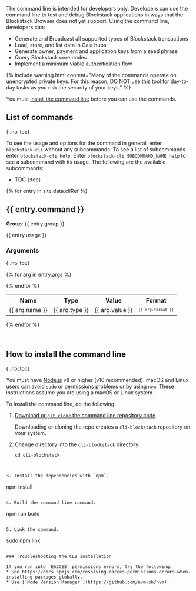 
The command line is intended for developers only. Developers can use the command
line to test and debug Blockstack applications in ways that the Blockstack
Browser does not yet support. Using the command line, developers can:

* Generate and Broadcast all supported types of Blockstack transactions
* Load, store, and list data in Gaia hubs
* Generate owner, payment and application keys from a seed phrase
* Query Blockstack core nodes
* Implement a minimum viable authentication flow

{% include warning.html content="Many of the commands operate on unencrypted
private keys. For this reason, DO NOT use this tool for day-to-day tasks as you
risk the security of your keys." %}

You must <a href="#installCommandLine">install the command line</a> before you
can use the commands. 

## List of commands
{:.no_toc}

To see the usage and options for the command in general, enter `blockstack-cli` without any subcommands. To see a list of subcommands enter `blockstack-cli help`. Enter `blockstack-cli SUBCOMMAND_NAME help` to see a subcommand with its usage. The following are the available subcommands:

* TOC
{:toc}


{% for entry in site.data.cliRef %}
## {{ entry.command }}

**Group**: {{ entry.group }}

{{ entry.usage }}

### Arguments
{:.no_toc}

<table class="uk-table uk-table-small uk-table-striped">
<tr>
  <th>Name</th>
  <th>Type</th>
  <th>Value</th>
  <th>Format</th>
</tr>
  {% for arg in entry.args %}
<tr>
<td class="uk-text-bold">{{ arg.name }}</td>
<td>{{ arg.type }}</td>
<td>{{ arg.value }}</td>
<td><code style="font-size:10px">{{ arg.format }}</code></td>
</tr>

  {% endfor %}
</table>

{% endfor %}

<p><a name="installCommandLine">&nbsp;</a></p>

##  How to install the command line
{:.no_toc}

You must have [Node.js](https://nodejs.org/en/download/) v8 or higher (v10 recommended). macOS and Linux users can avoid `sudo` or [permissions problems](https://docs.npmjs.com/resolving-eacces-permissions-errors-when-installing-packages-globally) or by using [`nvm`](https://github.com/nvm-sh/nvm). These instructions assume you are using a macOS or Linux system. 

To install the command line, do the following:

1. <a href="https://github.com/blockstack/cli-blockstack" target="\_blank">Download or `git clone` the command line repository code</a>.  

   Downloading or cloning the repo creates a `cli-blockstack` repository on your system.

2. Change directory into the `cli-blockstack` directory.

   ```
   cd cli-blockstack
  ```


3. Install the dependencies with `npm`.

   ```
   npm install
   ```

4. Build the command line command.

   ```
   npm run build
   ```

5. Link the command.

   ```
   sudo npm link
   ```

### Troubleshooting the CLI installation

If you run into `EACCES` permissions errors, try the following:
* See https://docs.npmjs.com/resolving-eacces-permissions-errors-when-installing-packages-globally.
* Use [`Node Version Manager`](https://github.com/nvm-sh/nvm).
